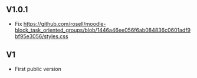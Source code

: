 ## V1.0.1

- Fix https://github.com/rosell/moodle-block_task_oriented_groups/blob/1446a46ee056f6ab084836c0601adf9bf95e3056/styles.css


## V1

- First public version